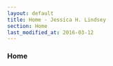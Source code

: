 ```yaml
---
layout: default
title: Home - Jessica H. Lindsey
section: Home
last_modified_at: 2016-03-12
---
```



### Home